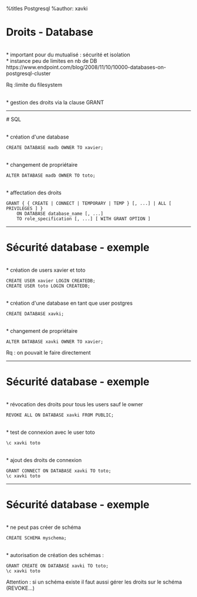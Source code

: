 %titles Postgresql
%author: xavki


# Droits - Database

<br>
* important pour du mutualisé : sécurité et isolation

<br>
* instance peu de limites en nb de DB 
https://www.endpoint.com/blog/2008/11/10/10000-databases-on-postgresql-cluster

Rq :limite du filesystem

<br>
* gestion des droits via la clause GRANT


-----------------------------------------------------------------


# SQL


<br>
* création d'une database

```
CREATE DATABASE madb OWNER TO xavier;
```

<br>
* changement de propriétaire 

```
ALTER DATABASE madb OWNER TO toto;
```

<br>
* affectation des droits

```
GRANT { { CREATE | CONNECT | TEMPORARY | TEMP } [, ...] | ALL [ PRIVILEGES ] }
    ON DATABASE database_name [, ...]
    TO role_specification [, ...] [ WITH GRANT OPTION ]
```


-----------------------------------------------------------------

# Sécurité database - exemple


<br>
* création de users xavier et toto

```
CREATE USER xavier LOGIN CREATEDB;
CREATE USER toto LOGIN CREATEDB;
```

<br>
* création d'une database en tant que user postgres

```
CREATE DATABASE xavki;
```

<br>
* changement de propriétaire

```
ALTER DATABASE xavki OWNER TO xavier;
```

Rq : on pouvait le faire directement

-----------------------------------------------------------------

# Sécurité database - exemple


<br>
* révocation des droits pour tous les users sauf le owner

```
REVOKE ALL ON DATABASE xavki FROM PUBLIC;
```

<br>
* test de connexion avec le user toto

```
\c xavki toto
```

<br>
* ajout des droits de connexion

```
GRANT CONNECT ON DATABASE xavki TO toto;
\c xavki toto
```

-----------------------------------------------------------------

# Sécurité database - exemple


<br>
* ne peut pas créer de schéma

```
CREATE SCHEMA myschema;
```

<br>
* autorisation de création des schémas :

```
GRANT CREATE ON DATABASE xavki TO toto;
\c xavki toto
```

Attention : si un schéma existe il faut aussi gérer les droits sur le schéma (REVOKE...)
